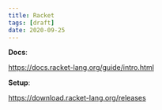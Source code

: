 ```yaml
---
title: Racket
tags: [draft]
date: 2020-09-25
---
```


**Docs**:

<https://docs.racket-lang.org/guide/intro.html>

**Setup**:

<https://download.racket-lang.org/releases>
